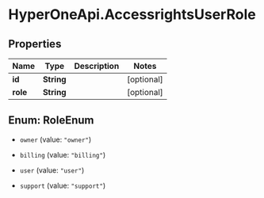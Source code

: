 # HyperOneApi.AccessrightsUserRole

## Properties

Name | Type | Description | Notes
------------ | ------------- | ------------- | -------------
**id** | **String** |  | [optional] 
**role** | **String** |  | [optional] 



## Enum: RoleEnum


* `owner` (value: `"owner"`)

* `billing` (value: `"billing"`)

* `user` (value: `"user"`)

* `support` (value: `"support"`)




